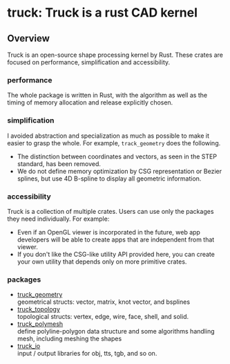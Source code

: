 # truck: Truck is a rust CAD kernel

## Overview
Truck is an open-source shape processing kernel by Rust.
These crates are focused on performance, simplification and accessibility.

### performance
The whole package is written in Rust, with the algorithm as well as the timing of memory allocation and release explicitly chosen.

### simplification
I avoided abstraction and specialization as much as possible to make it easier to grasp the whole. For example, `track_geometry` does the following.
* The distinction between coordinates and vectors, as seen in the STEP standard, has been removed.
* We do not define memory optimization by CSG representation or Bezier splines, but use 4D B-spline to display all geometric information.

### accessibility
Truck is a collection of multiple crates. Users can use only the packages they need individually. For example:
* Even if an OpenGL viewer is incorporated in the future, web app developers will be able to create apps that are independent from that viewer.
* If you don't like the CSG-like utility API provided here, you can create your own utility that depends only on more primitive crates.

### packages
* [truck_geometry](https://ricos.pages.ritc.jp/truck/truck/truck_geometry/index.html)  
geometrical structs: vector, matrix, knot vector, and bsplines
* [truck_topology](https://ricos.pages.ritc.jp/truck/truck/truck_topology/index.html)  
topological structs: vertex, edge, wire, face, shell, and solid.
* [truck_polymesh](https://ricos.pages.ritc.jp/truck/truck/truck_polymesh/index.html)  
define polyline-polygon data structure and some algorithms handling mesh, including meshing the shapes
* [truck_io](https://ricos.pages.ritc.jp/truck/truck/truck_io/index.html)  
input / output libraries for obj, tts, tgb, and so on.